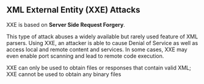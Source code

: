 ## XML External Entity (XXE) Attacks

XXE is based on **Server Side Request Forgery**.

This type of attack abuses a widely available but rarely used feature of XML parsers. Using XXE, an attacker is able to cause Denial of Service as well as access local and remote content and services. In some cases, XXE may even enable port scanning and lead to remote code execution.

XXE can only be used to obtain files or responses that contain valid XML; XXE cannot be used to obtain any binary files